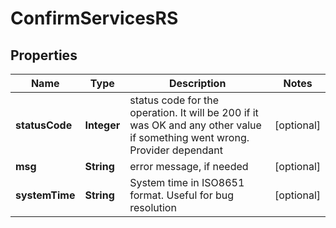 
# ConfirmServicesRS

## Properties
Name | Type | Description | Notes
------------ | ------------- | ------------- | -------------
**statusCode** | **Integer** | status code for the operation. It will be 200 if it was OK and any other value if something went wrong. Provider dependant |  [optional]
**msg** | **String** | error message, if needed |  [optional]
**systemTime** | **String** | System time in ISO8651 format. Useful for bug resolution |  [optional]



